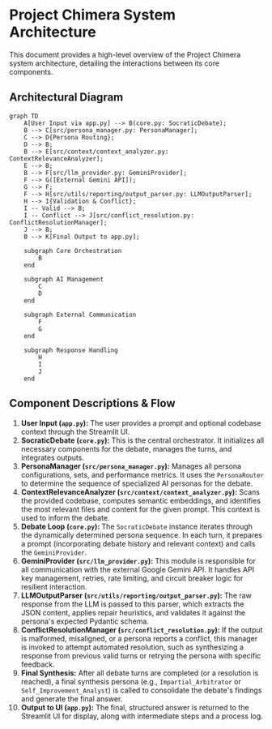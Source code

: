 # Project Chimera System Architecture

This document provides a high-level overview of the Project Chimera system architecture, detailing the interactions between its core components.

## Architectural Diagram

```mermaid
graph TD
    A[User Input via app.py] --> B(core.py: SocraticDebate);
    B --> C[src/persona_manager.py: PersonaManager];
    C --> D{Persona Routing};
    D --> B;
    B --> E[src/context/context_analyzer.py: ContextRelevanceAnalyzer];
    E --> B;
    B --> F[src/llm_provider.py: GeminiProvider];
    F --> G([External Gemini API]);
    G --> F;
    F --> H[src/utils/reporting/output_parser.py: LLMOutputParser];
    H --> I{Validation & Conflict};
    I -- Valid --> B;
    I -- Conflict --> J[src/conflict_resolution.py: ConflictResolutionManager];
    J --> B;
    B --> K[Final Output to app.py];

    subgraph Core Orchestration
        B
    end

    subgraph AI Management
        C
        D
    end

    subgraph External Communication
        F
        G
    end
    
    subgraph Response Handling
        H
        I
        J
    end
```

## Component Descriptions & Flow

1.  **User Input (`app.py`):** The user provides a prompt and optional codebase context through the Streamlit UI.
2.  **SocraticDebate (`core.py`):** This is the central orchestrator. It initializes all necessary components for the debate, manages the turns, and integrates outputs.
3.  **PersonaManager (`src/persona_manager.py`):** Manages all persona configurations, sets, and performance metrics. It uses the `PersonaRouter` to determine the sequence of specialized AI personas for the debate.
4.  **ContextRelevanceAnalyzer (`src/context/context_analyzer.py`):** Scans the provided codebase, computes semantic embeddings, and identifies the most relevant files and content for the given prompt. This context is used to inform the debate.
5.  **Debate Loop (`core.py`):** The `SocraticDebate` instance iterates through the dynamically determined persona sequence. In each turn, it prepares a prompt (incorporating debate history and relevant context) and calls the `GeminiProvider`.
6.  **GeminiProvider (`src/llm_provider.py`):** This module is responsible for all communication with the external Google Gemini API. It handles API key management, retries, rate limiting, and circuit breaker logic for resilient interaction.
7.  **LLMOutputParser (`src/utils/reporting/output_parser.py`):** The raw response from the LLM is passed to this parser, which extracts the JSON content, applies repair heuristics, and validates it against the persona's expected Pydantic schema.
8.  **ConflictResolutionManager (`src/conflict_resolution.py`):** If the output is malformed, misaligned, or a persona reports a conflict, this manager is invoked to attempt automated resolution, such as synthesizing a response from previous valid turns or retrying the persona with specific feedback.
9.  **Final Synthesis:** After all debate turns are completed (or a resolution is reached), a final synthesis persona (e.g., `Impartial_Arbitrator` or `Self_Improvement_Analyst`) is called to consolidate the debate's findings and generate the final answer.
10. **Output to UI (`app.py`):** The final, structured answer is returned to the Streamlit UI for display, along with intermediate steps and a process log.